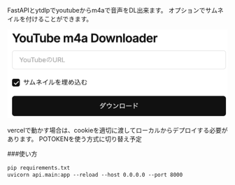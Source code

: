 FastAPIとytdlpでyoutubeからm4aで音声をDL出来ます。
オプションでサムネイルを付けることができます。

![webui](webui.png)

vercelで動かす場合は、cookieを適切に渡してローカルからデプロイする必要があります。
POTOKENを使う方式に切り替え予定

###使い方
```
pip requirements.txt
uvicorn api.main:app --reload --host 0.0.0.0 --port 8000
```
